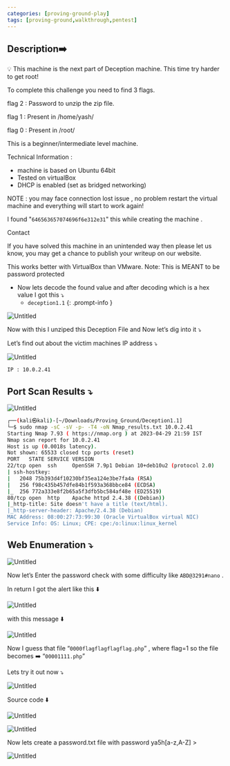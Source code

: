```yaml
---
categories: [proving-ground-play]
tags: [proving-ground,walkthrough,pentest]
---
```


## ****Description➡️****

>
💡 This machine is the next part of Deception machine. This time try harder to get root!

To complete this challenge you need to find 3 flags.

flag 2 : Password to unzip the zip file.

flag 1 : Present in /home/yash/

flag 0 : Present in /root/

This is a beginner/intermediate level machine.

Technical Information :

- machine is based on Ubuntu 64bit
- Tested on virtualBox
- DHCP is enabled (set as bridged networking)

NOTE : you may face connection lost issue , no problem restart the virtual machine and everything will start to work again!

I found "`646563657074696f6e312e31`" this while creating the machine .

Contact

If you have solved this machine in an unintended way then please let us know, you may get a chance to publish your writeup on our website.

This works better with VirtualBox than VMware. Note: This is MEANT to be password protected

- Now lets decode the found value and after decoding which is a hex value I got this ⤵️
    - `deception1.1`
{: .prompt-info }

![Untitled](/Vulnhub-Files/img/Deception-1/Untitled.png)

Now with this I unziped this Deception File and Now let’s dig into it ⤵️

Let’s find out about the victim machines IP address ⤵️

![Untitled](/Vulnhub-Files/img/Deception-1/Untitled.png)

```bash
IP : 10.0.2.41
```

## Port Scan Results ⤵️

![Untitled](/Vulnhub-Files/img/Deception-1/Untitled%202.png)

```bash
┌──(kali㉿kali)-[~/Downloads/Proving_Ground/Deception1.1]
└─$ sudo nmap -sC -sV -p- -T4 -oN Nmap_results.txt 10.0.2.41
Starting Nmap 7.93 ( https://nmap.org ) at 2023-04-29 21:59 IST
Nmap scan report for 10.0.2.41
Host is up (0.0018s latency).
Not shown: 65533 closed tcp ports (reset)
PORT   STATE SERVICE VERSION
22/tcp open  ssh     OpenSSH 7.9p1 Debian 10+deb10u2 (protocol 2.0)
| ssh-hostkey: 
|   2048 75b393d4f10230bf35ea124e3be7fa4a (RSA)
|   256 f98c435b457dfe84b1f593a368bbce84 (ECDSA)
|_  256 772a333e8f2b65a5f3dfb5bc584af48e (ED25519)
80/tcp open  http    Apache httpd 2.4.38 ((Debian))
|_http-title: Site doesn't have a title (text/html).
|_http-server-header: Apache/2.4.38 (Debian)
MAC Address: 08:00:27:73:99:30 (Oracle VirtualBox virtual NIC)
Service Info: OS: Linux; CPE: cpe:/o:linux:linux_kernel
```

## Web Enumeration ⤵️

![Untitled](/Vulnhub-Files/img/Deception-1/Untitled%203.png)

Now let’s Enter the password check with some difficulty like `ABD@3291#nano` .

In return I got the alert like this ⬇️

![Untitled](/Vulnhub-Files/img/Deception-1/Untitled%204.png)

with this message ⬇️

![Untitled](/Vulnhub-Files/img/Deception-1/Untitled%205.png)

Now I guess that file “`0000flagflagflagflag.php`” , where flag=1 so the file becomes ➡️ “`00001111.php`”

Lets try it out now ⤵️

![Untitled](/Vulnhub-Files/img/Deception-1/Untitled%206.png)

Source code ⬇️

![Untitled](/Vulnhub-Files/img/Deception-1/Untitled%207.png)

![Untitled](/Vulnhub-Files/img/Deception-1/Untitled%208.png)

Now lets create a password.txt file with password ya5h[a-z,A-Z] >

![Untitled](/Vulnhub-Files/img/Deception-1/Untitled%209.png)